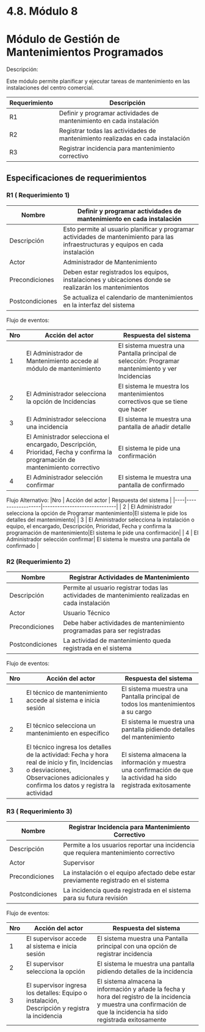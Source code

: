 # 4.8. Módulo 8

# Módulo de Gestión de Mantenimientos Programados
Descripción:

Este módulo permite planificar y ejecutar tareas de mantenimiento en las instalaciones del centro comercial.

| Requerimiento        |  Descripción                                                             |
|-----------------------|--------------------------------------------------------------------------|
|        R1            | Definir y programar actividades de mantenimiento en cada instalación |
|R2 |Registrar todas las actividades de mantenimiento realizadas en cada instalación|
|R3 |Registrar incidencia para mantenimiento correctivo |

## Especificaciones de requerimientos
### R1 ( Requerimiento 1)

| Nombre | Definir y programar actividades de mantenimiento en cada instalación |
|---------|---------------------------------------------------------------------------------|
| Descripción| Esto permite al usuario planificar y programar actividades de mantenimiento para las infraestructuras y equipos en cada instalación|                                                                               
|Actor    | Administrador de Mantenimiento|
| Precondiciones |Deben estar registrados los equipos, instalaciones y ubicaciones donde se realizarán los mantenimientos|
| Postcondiciones | Se actualiza el calendario de mantenimientos en la interfaz del sistema|

  Flujo de eventos:
  
|Nro |  Acción del actor |    Respuesta del sistema   |
|----|------------------|------------------------------|
| 1 |  El Administrador de Mantenimiento accede al módulo de mantenimiento | El sistema muestra una Pantalla principal de selección: Programar mantenimiento y ver Incidencias|
| 2 |  El Administrador selecciona la opción de Incidencias|El sistema le muestra los mantenimientos correctivos que se tiene que hacer|
| 3 |  El Administrador selecciona una incidencia| El sistema le muestra una pantalla de añadir detalle|
| 4 |  El Aministrador selecciona el encargado, Descripción, Prioridad, Fecha y confirma la programación de mantenimiento correctivo | El sistema le pide una confirmación|
| 4 |  El Administrador selección confirmar| El sistema le muestra una pantalla de confirmado |

  Flujo Alternativo:
|Nro |  Acción del actor |    Respuesta del sistema   |
|----|------------------|------------------------------|
| 2 | El Administrador selecciona la opción de Programar mantenimiento|El sistema le pide los detalles del mantenimiento|
| 3 | El Aministrador selecciona la instalación o equipo, el encargado, Descripción, Prioridad, Fecha y confirma la programación de mantenimiento|El sistema le pide una confirmación|
| 4 |  El Administrador selección confirmar| El sistema le muestra una pantalla de confirmado | 


### R2 (Requerimiento 2)

| Nombre | Registrar Actividades de Mantenimiento |
|---------|---------------------------------------------------------------------------------|
| Descripción| Permite al usuario registrar todas las actividades de mantenimiento realizadas en cada instalación|
|Actor    | Usuario Técnico|
| Precondiciones |Debe haber actividades de mantenimiento programadas para ser registradas|
| Postcondiciones |La actividad de mantenimiento queda registrada en el sistema|

  Flujo de eventos:

|Nro |  Acción del actor |    Respuesta del sistema   |
|----|------------------|------------------------------|
| 1 | El técnico de mantenimiento accede al sistema e inicia sesión | El sistema muestra una Pantalla principal de todos los mantenimientos a su cargo|
| 2 | El técnico selecciona un mantenimiento en específico |El sistema le muestra una pantalla pidiendo detalles del mantenimiento|
| 3 | El técnico ingresa los detalles de la actividad: Fecha y hora real de inicio y fin, Incidencias o desviaciones, Observaciones adicionales y confirma los datos y registra la actividad| El sistema almacena la información y muestra una confirmación de que la actividad ha sido registrada exitosamente|

### R3 ( Requerimiento 3)
| Nombre |Registrar Incidencia para Mantenimiento Correctivo |
|---------|---------------------------------------------------------------------------------|
| Descripción| Permite a los usuarios reportar una incidencia que requiera mantenimiento correctivo|
|Actor    | Supervisor |
| Precondiciones |La instalación o el equipo afectado debe estar previamente registrado en el sistema|
| Postcondiciones |La incidencia queda registrada en el sistema para su futura revisión|

  Flujo de eventos: 

|Nro |  Acción del actor |    Respuesta del sistema   |
|----|------------------|------------------------------|
| 1 | El supervisor accede al sistema e inicia sesión | El sistema muestra una Pantalla principal con una opción de registrar incidencia |
| 2 | El supervisor selecciona la opción| El sistema le muestra una pantalla pidiendo detalles de la incidencia|
| 3 | El supervisor ingresa los detalles: Equipo o instalación, Descripción y registra la incidencia| El sistema almacena la información y añade la fecha y hora del registro de la incidencia y muestra una confirmación de que la incidencia ha sido registrada exitosamente|













